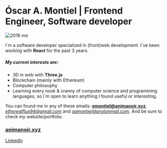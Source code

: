 # Óscar A. Montiel | Frontend Engineer, Software developer

![2016 me](https://assets0.ello.co/uploads/asset/attachment/7849211/ello-optimized-fcbfbec2.gif)

I´m a software developer specialized in (front)web development. I´ve been working with **React** for the past 3 years.

##### My current interests are:

- 3D in web with **Three.js**
- Blockchain (mainly with Ethereum)
- Computer philosophy
- Learning every nook & cranny of computer science and programming languages, so I´m open to learn anything I found useful or interesting.

You can found me in any of these emails: **omontiel@animanoir.xyz**, *etherealflux94@gmail.com* and *oamontiel@protonmail.com*. And be sure to check my website/portfolio.

### [animanoir.xyz](https://animanoir.xyz)
[LinkedIn](https://www.linkedin.com/in/oscaramontiel/)
